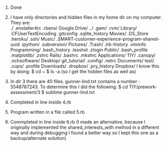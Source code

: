 1.  Done 

2.  I have only directories and hidden files in my home dir on my computer.  They are:  
./                                              .enstaller4rc                                   .rbenv/                                         Google Drive/
../                                             .gem/                                           .rvm/                                           Library/
.CFUserTextEncoding                             .gitconfig                                      .sqlite_history                                 Movies/
.DS_Store                                       .heroku/                                        .ssh/                                           Music/
.SMART-customer-experience-program-shared-uuid  .ipython/                                       .subversion/                                    Pictures/
.Trash/                                         .irb-history                                    .viminfo                                        Programming/
.bash_history                                   .lesshst                                        .zlogin                                         Public/
.bash_profile                                   .matplotlib/                                    .zshrc                                          Rails/
.bashrc                                         .mkshrc                                         Applications/                                   TIY/
.canopy/                                        .nchsoftware/                                   Desktop/                                        git_tutorial/
.config/                                        .netrc                                          Documents/                                      test/
.cups/                                          .profile                                        Downloads/
.dropbox/                                       .pry_history                                    Dropbox/
I know this by doing:
$ cd ~
$ ls -a (so I get the hidden files as well as)


3.  In dir 3 there are 40 files.  gunner-lind.txt contains a number : 5548767243.  To determine this I did the following:
$ cd TIY/prework-assessment/3
$ sublime gunner-lind.txt

4.  Completed in line inside 4.rb

5.  Program written in a file called 5.rb

6.  Commpleted in line inside 6.rb (I made an alternative, because I originally implemented the shared_interests_with method in a different way and during debugging I found a better way so I kept this one as a backup/alternate solution)